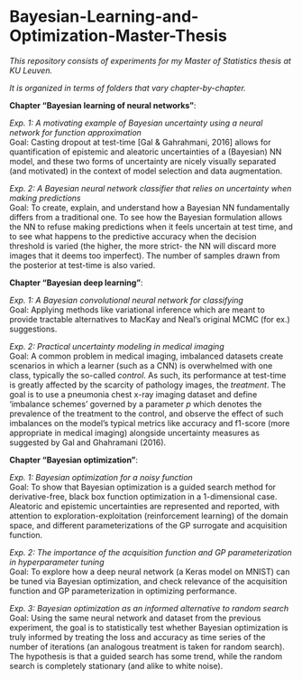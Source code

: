 # Bayesian-Learning-and-Optimization-Master-Thesis

*This repository consists of experiments for my Master of Statistics thesis at KU Leuven.*

*It is organized in terms of folders that vary chapter-by-chapter.*


**Chapter “Bayesian learning of neural networks”**:

*Exp. 1: A motivating example of Bayesian uncertainty using a neural network for function approximation*\
Goal:  Casting dropout at test-time [Gal & Gahrahmani, 2016] allows for quantification of epistemic and aleatoric uncertainties of a (Bayesian) NN model, and these two forms of uncertainty are nicely visually separated (and motivated) in the context of model selection and data augmentation.

*Exp. 2: A Bayesian neural network classifier that relies on uncertainty when making predictions*\
Goal:  To create, explain, and understand how a Bayesian NN fundamentally differs from a traditional one. To see how the Bayesian formulation allows the NN to refuse making predictions when it feels uncertain at test time, and to see what happens to the predictive accuracy when the decision threshold is varied (the higher, the more strict- the NN will discard more images that it deems too imperfect). The number of samples drawn from the posterior at test-time is also varied. 


**Chapter “Bayesian deep learning”**:

*Exp. 1: A Bayesian convolutional neural network for classifying*\
Goal:  Applying methods like variational inference which are meant to provide tractable alternatives to MacKay and Neal’s original MCMC (for ex.) suggestions.

*Exp. 2: Practical uncertainty modeling in medical imaging*\
Goal:  A common problem in medical imaging, imbalanced datasets create scenarios in which a learner (such as a CNN) is overwhelmed with one class, typically the so-called *control*. As such, its performance at test-time is greatly affected by the scarcity of pathology images, the *treatment*. The goal is to use a pneumonia chest x-ray imaging dataset and define ‘imbalance schemes’ governed by a parameter $p$ which denotes the prevalence of the treatment to the control, and observe the effect of such imbalances on the model’s typical metrics like accuracy and f1-score (more appropriate in medical imaging) alongside uncertainty measures as suggested by Gal and Ghahramani (2016).


**Chapter “Bayesian optimization”**:

*Exp. 1: Bayesian optimization for a noisy function*\
Goal:  To show that Bayesian optimization is a guided search method for derivative-free, black box function optimization in a 1-dimensional case. Aleatoric and epistemic uncertainties are represented and reported, with attention to exploration-exploitation (reinforcement learning) of the domain space, and different parameterizations of the GP surrogate and acquisition function.

*Exp. 2: The importance of the acquisition function and GP parameterization in hyperparameter tuning*\
Goal:  To explore how a deep neural network (a Keras model on MNIST) can be tuned via Bayesian optimization, and check relevance of the acquisition function and GP parameterization in optimizing performance.

*Exp. 3: Bayesian optimization as an informed alternative to random search*\
Goal:  Using the same neural network and dataset from the previous experiment, the goal is to statistically test whether Bayesian optimization is truly informed by treating the loss and accuracy as time series of the number of iterations (an analogous treatment is taken for random search). The hypothesis is that a guided search has some trend, while the random search is completely stationary (and alike to white noise).

